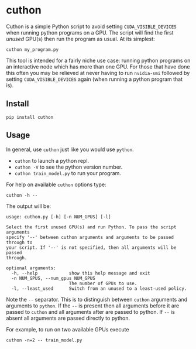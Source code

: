 # cuthon
Cuthon is a simple Python script to avoid setting `CUDA_VISIBLE_DEVICES` when
running python programs on a GPU. The script will find the first *unused*
GPU(s) then run the program as usual. At its simplest:

```
cuthon my_program.py
```

This tool is intended for a fairly niche use case: running python programs on
an interactive node which has more than one GPU. For those that have done this
often you may be relieved at never having to run `nvidia-smi` followed by
setting `CUDA_VISIBLE_DEVICES` again (when running a python program that is).

## Install

```
pip install cuthon
```

## Usage

In general, use `cuthon` just like you would use `python`.
- `cuthon` to launch a python repl.
- `cuthon -V` to see the python version number.
- `cuthon train_model.py` to run your program.

For help on available `cuthon` options type:
```
cuthon -h --
```

The output will be:

```
usage: cuthon.py [-h] [-n NUM_GPUS] [-l]

Select the first unused GPU(s) and run Python. To pass the script arguments
specify '--' between cuthon arguments and arguments to be passed through to
your script. If '--' is not specified, then all arguments will be passed
through.

optional arguments:
  -h, --help            show this help message and exit
  -n NUM_GPUS, --num_gpus NUM_GPUS
                        The number of GPUs to use.
  -l, --least_used      Switch from an unused to a least-used policy.
```

Note the `--` separator. This is to distinguish between `cuthon` arguments and
arguments to `python`. If the `--` is present then all arguments before it are
passed to `cuthon` and all arguments after are passed to python. If `--` is
absent all arguments are passed directly to python.

For example, to run on two available GPUs execute

```
cuthon -n=2 -- train_model.py
```
